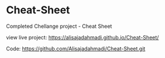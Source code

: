 # Cheat-Sheet
Completed Chellange project - Cheat Sheet

view live project: https://alisajadahmadi.github.io/Cheat-Sheet/

Code: https://github.com/Alisajadahmadi/Cheat-Sheet.git
